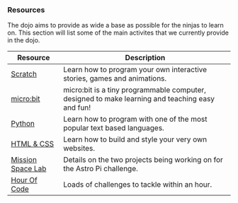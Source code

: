 ### Resources

The dojo aims to provide as wide a base as possible for the ninjas to learn on. This section will list some of the main activites that we currently provide in the dojo.

| Resource              	  | Description                                                               	|
|---------------------------|---------------------------------------------------------------------------	|
| [Scratch](scratch.md) 	  |  Learn how to program your own interactive stories, games and animations. 	|
| [micro:bit](microbit.md) 	|  micro:bit is a tiny programmable computer, designed to make learning and teaching easy and fun! 	|
| [Python](python.md)       | Learn how to program with one of the most popular text based languages.     |
| [HTML & CSS](html_css.md) | Learn how to build and style your very own websites.                        |
| [Mission Space Lab](mission_space_lab.md) | Details on the two projects being working on for the Astro Pi challenge. |
| [Hour Of Code](hour_of_code.md) | Loads of challenges to tackle within an hour. |

